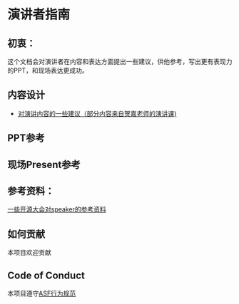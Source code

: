 # 演讲者指南

## 初衷：
这个文档会对演讲者在内容和表达方面提出一些建议，供他参考，写出更有表现力的PPT，和现场表达更成功。

## 内容设计
 * [对演讲内容的一些建议（部分内容来自贺嘉老师的演讲课)](suggest_for_content.md)

## PPT参考

## 现场Present参考

## 参考资料：
[一些开源大会对speaker的参考资料](reference.md)

## 如何贡献
本项目欢迎贡献

## Code of Conduct
本项目遵守[ASF行为规范](https://www.apache.org/foundation/policies/conduct)
